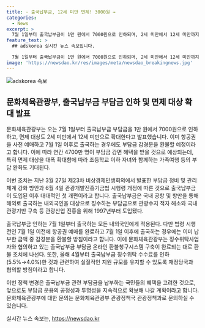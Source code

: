 ```yaml
---
title: - 출국납부금, 12세 미만 면제! 3000원 → 
categories:
  - News
excerpt: >
  7월 1일부터 출국납부금이 1만 원에서 7000원으로 인하되며, 2세 미만에서 12세 미만까지면제 대상이 확대된다. 이미 예매한 항공권에 대해서도 환불이 가능하며, 연간 4700만 명의 부담금 감면 혜택이 예상된다. 출국납부금은 관광수지 적자 해소와 관광산업 진흥을 위해 도입된 바 있다. 출처: 정책브리핑, www.korea.kr
feature_text: >
  ## adskorea 실시간 뉴스 속보입니다.

  7월 1일부터 출국납부금이 1만 원에서 7000원으로 인하되며, 2세 미만에서 12세 미만까지면제 대상이 확대된다. 이미 예매한 항공권에 대해서도 환불이 가능하며, 연간 4700만 명의 부담금 감면 혜택이 예상된다. 출국납부금은 관광수지 적자 해소와 관광산업 진흥을 위해 도입된 바 있다. 출처: 정책브리핑, www.korea.kr
image: 'https://newsdao.kr/res/images/meta/newsdao_breakingnews.jpg'
---
```


<p><img src="https://newsdao.kr/res/images/meta/newsdao_breakingnews.jpg" alt="adskorea 속보" /></p>

<h2 data-ke-size="size26">문화체육관광부, 출국납부금 부담금 인하 및 면제 대상 확대 발표</h2>

<p>문화체육관광부는 오는 7월 1일부터 출국납부금 부담금을 1만 원에서 7000원으로 인하하고, 면제 대상도 2세 미만에서 12세 미만으로 확대한다고 발표했습니다. 이미 항공권을 사전 예매하고 7월 1일 이후로 출국하는 경우에도 부담금 감경분을 환불할 예정이라고 합니다. 이에 따라 연간 4700만 명이 부담금 감면 혜택을 받을 것으로 예상되는데, 특히 면제 대상을 대폭 확대함에 따라 초등학교 이하 자녀와 함께하는 가족여행 등의 부담 완화도 기대된다.</p>

<p>이번 조치는 지난 3월 27일 제23차 비상경제민생회의에서 발표한 부담금 정비 및 관리체계 강화 방안과 6월 4일 관광개발진흥기금법 시행령 개정에 따른 것으로 출국납부금이 도입된 이후 대대적인 첫 개편이라고 합니다. 출국납부금은 국내 공항 및 항만을 통해 해외로 출국하는 내외국인을 대상으로 징수하는 부담금으로 관광수지 적자 해소와 국내 관광기반 구축 등 관광산업 진흥을 위해 1997년부터 도입됐다.</p>

<p>출국납부금 인하는 7월 1일부터 출국하는 모든 내외국인에게 적용된다. 다만 법령 시행 전인 7월 1일 이전에 항공권 예매를 완료하고 7월 1일 이후에 출국하는 경우에는 이미 납부한 금액 중 감경분을 환불할 방침이라고 합니다. 이에 문화체육관광부는 징수위탁사업자와 협의하고 있는 출국납부금 부담금 온라인 환불청구시스템 구축이 완료되는 대로 환불 조치에 나선다. 또한, 올해 4월부터 출국납부금 징수위탁 수수료를 인하(5.5%→4.0%)한 것과 관련하여 실질적인 지원 규모를 유지할 수 있도록 재정당국과 협의할 방침이라고 합니다.</p>

<p>이번 정책 변경은 출국납부금 관련 부담금을 납부하는 국민들의 혜택을 고려한 것으로, 앞으로도 부담금 운용의 공정성과 투명성을 지속적으로 확보해 나갈 계획이라고 합니다. 문화체육관광부에 대한 문의는 문화체육관광부 관광정책국 관광정책과로 문의하실 수 있습니다.</p>
실시간 뉴스 속보는, <a href="https://newsdao.kr" rel="dofollow">https://newsdao.kr</a>


